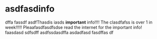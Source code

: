 # asdfasdinfo
dffa
fassdf
asdfThasdis iasds **important** info!!!!
The clasdfafss is over 1 in week!!!!!
Pleaafasdfasdfsdse read the internet for the important info!
faasdasd
sdfsdff
asdfssdasdffa
asdadfasd
fasdffas
df
